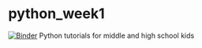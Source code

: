 # python_week1
[![Binder](https://mybinder.org/badge_logo.svg)](https://mybinder.org/v2/gh//Python-doctor/python_week1/master)
Python tutorials for middle and high school kids
